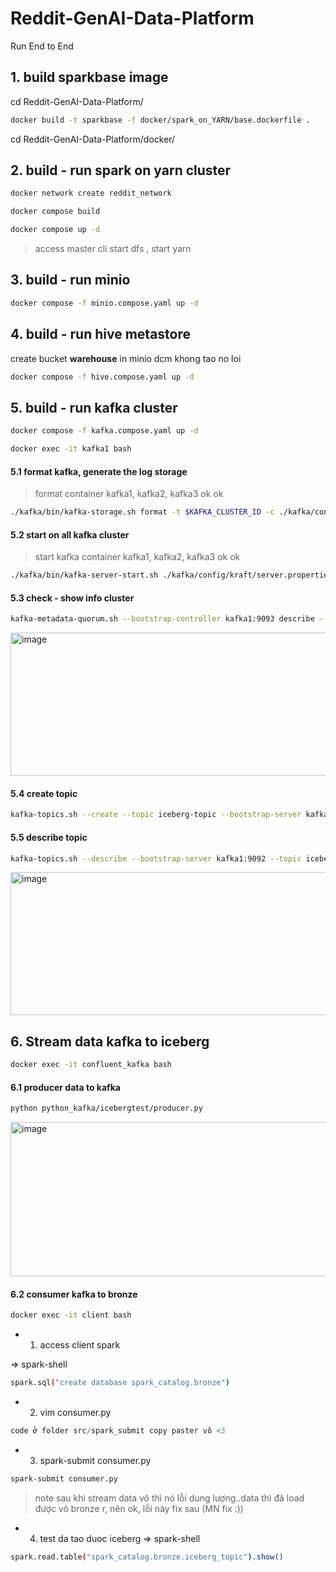 # Reddit-GenAI-Data-Platform
Run End to End
## 1. build sparkbase image

cd Reddit-GenAI-Data-Platform/

```bash
docker build -t sparkbase -f docker/spark_on_YARN/base.dockerfile .
```

cd Reddit-GenAI-Data-Platform/docker/
## 2. build - run spark on yarn cluster

```bash
docker network create reddit_network
```
```bash
docker compose build 
```

```bash
docker compose up -d
``` 
> access master cli start dfs , start yarn

## 3. build - run minio
```bash
docker compose -f minio.compose.yaml up -d

```
## 4. build - run hive metastore

create bucket **warehouse** in minio dcm khong tao no loi

```bash
docker compose -f hive.compose.yaml up -d
```

## 5. build - run kafka cluster
```bash
docker compose -f kafka.compose.yaml up -d

```
```bash
docker exec -it kafka1 bash
```

#### 5.1 format kafka, generate the log storage

> format container kafka1, kafka2, kafka3 ok ok
```bash
./kafka/bin/kafka-storage.sh format -t $KAFKA_CLUSTER_ID -c ./kafka/config/kraft/server.properties
```
#### 5.2 start on all kafka cluster

> start kafka container kafka1, kafka2, kafka3 ok ok

```bash
./kafka/bin/kafka-server-start.sh ./kafka/config/kraft/server.properties
```

#### 5.3 check - show info cluster 
```bash
kafka-metadata-quorum.sh --bootstrap-controller kafka1:9093 describe --status
```
<img width="1160" height="229" alt="image" src="https://github.com/user-attachments/assets/b15217dc-4e5e-4e87-b500-b509526e5045" />

#### 5.4 create topic 
```bash
kafka-topics.sh --create --topic iceberg-topic --bootstrap-server kafka1:9092 --replication-factor 2
```
#### 5.5 describe topic
```bash
kafka-topics.sh --describe --bootstrap-server kafka1:9092 --topic iceberg-topic
```
<img width="1197" height="229" alt="image" src="https://github.com/user-attachments/assets/ce017e13-b46f-49dc-b541-e569752fc465" />

## 6. Stream data kafka to iceberg
```bash
docker exec -it confluent_kafka bash
```

#### 6.1 producer data to kafka
```bash
python python_kafka/icebergtest/producer.py
```
<img width="1148" height="247" alt="image" src="https://github.com/user-attachments/assets/7c3aa258-525d-4f47-afad-98e3c217c3b9" />


#### 6.2 consumer kafka to bronze 
```bash
docker exec -it client bash
```

- 1. access client spark

=> spark-shell
```bash
spark.sql("create database spark_catalog.bronze")
```
- 2. vim consumer.py
```python
code ở folder src/spark_submit copy paster vô <3
```
- 3. spark-submit consumer.py
```bash
spark-submit consumer.py
```
> note sau khi stream data vô thì nó lỗi dung lượng..data thì đã load được vô bronze r, nên ok, lỗi này fix sau (MN fix :))

- 4. test da tao duoc iceberg 
=> spark-shell
```bash
spark.read.table("spark_catalog.bronze.iceberg_topic").show()
```





